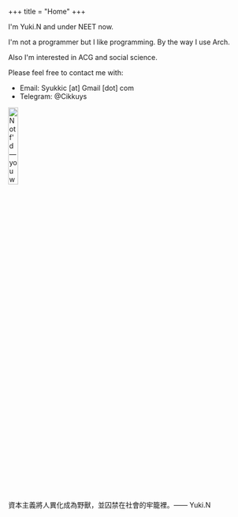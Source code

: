 +++
title = "Home"
+++

I'm Yuki.N and under NEET now.

I'm not a programmer but I like programming. By the way I use Arch.

Also I'm interested in ACG and social science.

Please feel free to contact me with:
- Email: Syukkic [at] Gmail [dot] com
- Telegram: @Cikkuys

<a href="https://www.fsf.org/fb"><img width="20%" src="https://static.fsf.org/nosvn/not-fd.svg" alt="Not f'd — you won't find me on Facebook" /></a>

資本主義將人異化成為野獸，並囚禁在社會的牢籠裡。—— Yuki.N



